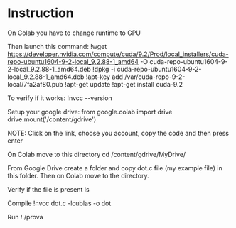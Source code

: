 # Instruction
On Colab you have to change runtime to GPU

Then launch this command:
!wget https://developer.nvidia.com/compute/cuda/9.2/Prod/local_installers/cuda-repo-ubuntu1604-9-2-local_9.2.88-1_amd64 -O cuda-repo-ubuntu1604-9-2-local_9.2.88-1_amd64.deb
!dpkg -i cuda-repo-ubuntu1604-9-2-local_9.2.88-1_amd64.deb
!apt-key add /var/cuda-repo-9-2-local/7fa2af80.pub
!apt-get update
!apt-get install cuda-9.2

To verify if it works:
!nvcc --version

Setup your google drive:
from google.colab import drive
drive.mount('/content/gdrive')

NOTE: Click on the link, choose you account, copy the code and then press enter

On Colab move to this directory
cd /content/gdrive/MyDrive/

From Google Drive create a folder and copy dot.c file (my example file) in this folder.
Then on Colab move to the directory.

Verify if the file is present
ls

Compile
!nvcc dot.c -lcublas -o dot

Run
!./prova
